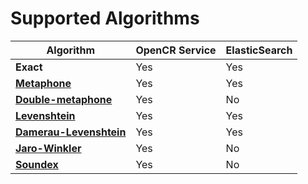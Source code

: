 # Supported Algorithms

Algorithm | OpenCR Service | ElasticSearch
--- | --- | ---
**Exact** | Yes | Yes
[**Metaphone**](https://en.wikipedia.org/wiki/Metaphone) | Yes | Yes
[**Double-metaphone**](https://en.wikipedia.org/wiki/Metaphone#Double_Metaphone) | Yes | No
[**Levenshtein**](https://en.wikipedia.org/wiki/Levenshtein_distance) | Yes | Yes
[**Damerau-Levenshtein**](https://en.wikipedia.org/wiki/Damerau%E2%80%93Levenshtein_distance) | Yes | Yes
[**Jaro-Winkler**](https://en.wikipedia.org/wiki/Jaro%E2%80%93Winkler_distance) | Yes | No
[**Soundex**](https://en.wikipedia.org/wiki/Soundex) | Yes | No
